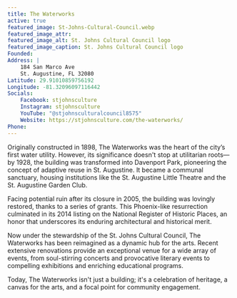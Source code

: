 ```yaml
---
title: The Waterworks
active: true
featured_image: St-Johns-Cultural-Council.webp
featured_image_attr: 
featured_image_alt: St. Johns Cultural Council logo
featured_image_caption: St. Johns Cultural Council logo
Founded: 
Address: |
    184 San Marco Ave
    St. Augustine, FL 32080
Latitude: 29.91010859756192
Longitude: -81.32096097116442
Socials:
    Facebook: stjohnsculture
    Instagram: stjohnsculture
    YouTube: "@stjohnsculturalcouncil8575"
    Website: https://stjohnsculture.com/the-waterworks/
Phone: 
---
```

Originally constructed in 1898, The Waterworks was the heart of the city’s first water utility. However, its significance doesn't stop at utilitarian roots—by 1928, the building was transformed into Davenport Park, pioneering the concept of adaptive reuse in St. Augustine. It became a communal sanctuary, housing institutions like the St. Augustine Little Theatre and the St. Augustine Garden Club.

Facing potential ruin after its closure in 2005, the building was lovingly restored, thanks to a series of grants. This Phoenix-like resurrection culminated in its 2014 listing on the National Register of Historic Places, an honor that underscores its enduring architectural and historical merit.

Now under the stewardship of the St. Johns Cultural Council, The Waterworks has been reimagined as a dynamic hub for the arts. Recent extensive renovations provide an exceptional venue for a wide array of events, from soul-stirring concerts and provocative literary events to compelling exhibitions and enriching educational programs.

Today, The Waterworks isn't just a building; it's a celebration of heritage, a canvas for the arts, and a focal point for community engagement. 